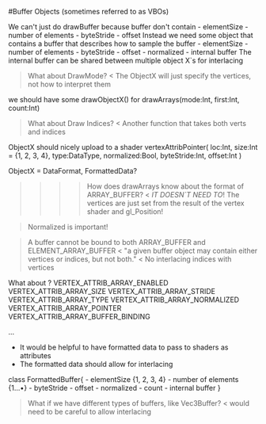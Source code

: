 #Buffer Objects (sometimes referred to as VBOs)

We can't just do drawBuffer because buffer don't contain
	- elementSize
	- number of elements
	- byteStride
	- offset
Instead we need some object that contains a buffer that describes how to sample the buffer
	- elementSize
	- number of elements
	- byteStride
	- offset
	- normalized
	- internal buffer
The internal buffer can be shared between multiple object X`s for interlacing


> What about DrawMode?
	< The ObjectX will just specify the vertices, not how to interpret them

we should have some drawObjectX() for
	drawArrays(mode:Int, first:Int, count:Int)

> What about Draw Indices?
	< Another function that takes both verts and indices

ObjectX should nicely upload to a shader
	vertexAttribPointer(
		loc:Int,
		size:Int = {1, 2, 3, 4},
		type:DataType,
		normalized:Bool,
		byteStride:Int,
		offset:Int
	)

ObjectX = DataFormat, FormattedData?

>>>> How does drawArrays know about the format of ARRAY_BUFFER?
	< _IT DOESN`T NEED TO_! The vertices are just set from the result of the vertex shader and gl_Position!
	
> Normalized is important!

> A buffer cannot be bound to both ARRAY_BUFFER and ELEMENT_ARRAY_BUFFER
	< "a given buffer object may contain either vertices or indices, but not both."
	< No interlacing indices with vertices

What about ?
VERTEX_ATTRIB_ARRAY_ENABLED
VERTEX_ATTRIB_ARRAY_SIZE
VERTEX_ATTRIB_ARRAY_STRIDE
VERTEX_ATTRIB_ARRAY_TYPE
VERTEX_ATTRIB_ARRAY_NORMALIZED
VERTEX_ATTRIB_ARRAY_POINTER
VERTEX_ATTRIB_ARRAY_BUFFER_BINDING

...

- It would be helpful to have formatted data to pass to shaders as attributes
- The formatted data should allow for interlacing

class FormattedBuffer{
	- elementSize {1, 2, 3, 4}
	- number of elements {1...•}
	- byteStride
	- offset
	- normalized
	- count
	- internal buffer
}

> What if we have different types of buffers, like Vec3Buffer?
	< would need to be careful to allow interlacing